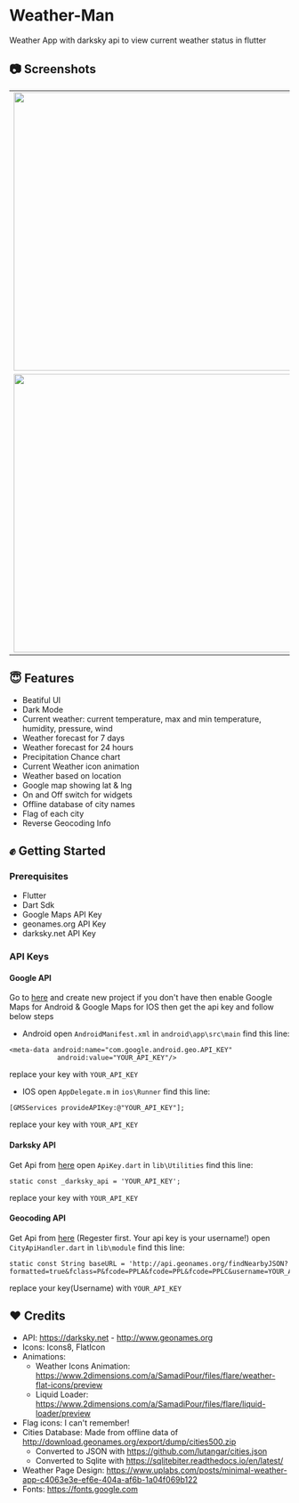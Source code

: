 # Weather-Man
Weather App with darksky api to view current weather status in flutter

## :camera: Screenshots

<table>
  <tr>
    <td>
  <img width="500px" src="https://github.com/SamadiPour/Weather-Man/blob/master/Screenshots/1.png">
    </td>
    <td>
  <img width="500px" src="https://github.com/SamadiPour/Weather-Man/blob/master/Screenshots/2.png">
    </td>
    <td>
  <img width="500px" src="https://github.com/SamadiPour/Weather-Man/blob/master/Screenshots/3.png">
    </td>
    <td>
  <img width="500px" src="https://github.com/SamadiPour/Weather-Man/blob/master/Screenshots/4.png">
    </td>
  </tr>
  <tr>
    <td>
  <img width="500px" src="https://github.com/SamadiPour/Weather-Man/blob/master/Screenshots/5.png">
    </td>
    <td>
  <img width="500px" src="https://github.com/SamadiPour/Weather-Man/blob/master/Screenshots/6.png">
    </td>
    <td>
  <img width="500px" src="https://github.com/SamadiPour/Weather-Man/blob/master/Screenshots/7.png">
    </td>
    <td>
  <img width="500px" src="https://github.com/SamadiPour/Weather-Man/blob/master/Screenshots/8.png">
    </td>
</table>


## :innocent: Features

* Beatiful UI
* Dark Mode
* Current weather: current temperature, max and min temperature, humidity, pressure, wind
* Weather forecast for 7 days
* Weather forecast for 24 hours
* Precipitation Chance chart
* Current Weather icon animation
* Weather based on location
* Google map showing lat & lng  
* On and Off switch for widgets
* Offline database of city names
* Flag of each city
* Reverse Geocoding Info

## :fist: Getting Started

### Prerequisites
- Flutter
- Dart Sdk
- Google Maps API Key
- geonames.org API Key
- darksky.net API Key

### API Keys
#### Google API

Go to [here](https://console.cloud.google.com/apis) and create new project if you don't have
then enable Google Maps for Android & Google Maps for IOS
then get the api key and follow below steps

- Android
open `AndroidManifest.xml` in `android\app\src\main`
find this line:

```
<meta-data android:name="com.google.android.geo.API_KEY"
            android:value="YOUR_API_KEY"/>
```

replace your key with `YOUR_API_KEY`

- IOS
open `AppDelegate.m` in `ios\Runner`
find this line:
```
[GMSServices provideAPIKey:@"YOUR_API_KEY"];
```

replace your key with `YOUR_API_KEY`


#### Darksky API

Get Api from [here](https://darksky.net/dev/account)
open `ApiKey.dart` in `lib\Utilities`
find this line:

```
static const _darksky_api = 'YOUR_API_KEY';
```

replace your key with `YOUR_API_KEY`

#### Geocoding API

Get Api from [here](https://www.geonames.org/login) (Regester first. Your api key is your username!)
open `CityApiHandler.dart` in `lib\module`
find this line:

```
static const String baseURL = 'http://api.geonames.org/findNearbyJSON?formatted=true&fclass=P&fcode=PPLA&fcode=PPL&fcode=PPLC&username=YOUR_API_KEY&style=SHORT';
```

replace your key(Username) with `YOUR_API_KEY`

## :heart: Credits
- API: https://darksky.net - http://www.geonames.org
- Icons: Icons8, FlatIcon
- Animations:
    - Weather Icons Animation: https://www.2dimensions.com/a/SamadiPour/files/flare/weather-flat-icons/preview
    - Liquid Loader: https://www.2dimensions.com/a/SamadiPour/files/flare/liquid-loader/preview
- Flag icons: I can't remember!
- Cities Database: Made from offline data of http://download.geonames.org/export/dump/cities500.zip
    - Converted to JSON with https://github.com/lutangar/cities.json
    - Converted to Sqlite with https://sqlitebiter.readthedocs.io/en/latest/
- Weather Page Design: https://www.uplabs.com/posts/minimal-weather-app-c4063e3e-ef6e-404a-af6b-1a04f069b122
- Fonts: https://fonts.google.com
